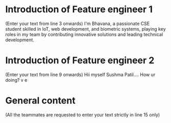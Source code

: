 # Introduction of Feature engineer 1
(Enter your text from line 3 onwards) 
I'm Bhavana, a passionate CSE student skilled in IoT, web development, and biometric 
systems, playing key roles in my team by contributing innovative solutions and 
leading technical development.

# Introduction of Feature engineer 2 
(Enter your text from line 9 onwards)
Hii myself Sushma Patil....
How ur doing?
v
e
# General content
(All the teammates are requested to enter your text strictly in line 15 only)




